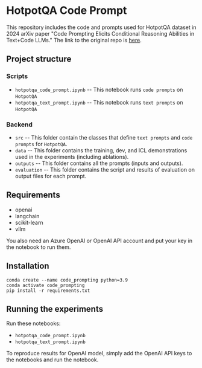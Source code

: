 # HotpotQA Code Prompt

This repository includes the code and prompts used for HotpotQA dataset in 2024 arXiv paper "Code Prompting Elicits Conditional Reasoning Abilities in Text+Code LLMs." The link to the original repo is [here](https://github.com/UKPLab/arxiv2024-conditional-reasoning-llms).

## Project structure
### Scripts
* `hotpotqa_code_prompt.ipynb` -- This notebook runs `code prompts` on `HotpotQA`
* `hotpotqa_text_prompt.ipynb` -- This notebook runs `text prompts` on `HotpotQA`
  
### Backend
* `src` -- This folder contain the classes that define `text prompts` and `code prompts` for `HotpotQA`.
* `data` -- This folder contains the training, dev, and ICL demonstrations used in the experiments (including ablations).
* `outputs` -- This folder contains all the prompts (inputs and outputs). 
* `evaluation` -- This folder contains the script and results of evaluation on output files for each prompt.

## Requirements
* openai
* langchain
* scikit-learn
* vllm

You also need an Azure OpenAI or OpenAI API account and put your key in the notebook to run them.

## Installation
```
conda create --name code_prompting python=3.9
conda activate code_prompting
pip install -r requirements.txt
```

## Running the experiments 
Run these notebooks:
* `hotpotqa_code_prompt.ipynb`
* `hotpotqa_text_prompt.ipynb`

To reproduce results for OpenAI model, simply add the OpenAI API keys to the notebooks and run the notebook. 
